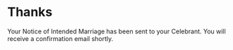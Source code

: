 <h1>Thanks</h1>

<p>Your Notice of Intended Marriage has been sent to your Celebrant. You will receive a confirmation email shortly.<p>
